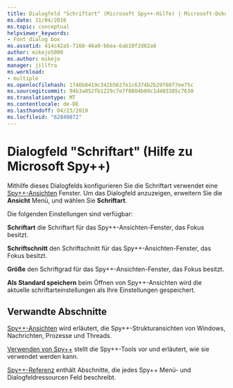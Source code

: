 ```yaml
---
title: Dialogfeld "Schriftart" (Microsoft Spy++-Hilfe) | Microsoft-Dokumentation
ms.date: 11/04/2016
ms.topic: conceptual
helpviewer_keywords:
- Font dialog box
ms.assetid: 414c42a5-7168-46a9-bbea-6ab10f2d82a8
author: mikejo5000
ms.author: mikejo
manager: jillfra
ms.workload:
- multiple
ms.openlocfilehash: 1746b8419c342b5627e1c6374b2b29f08f7ee75c
ms.sourcegitcommit: 94b3a052fb1229c7e7f8804b09c1d403385c7630
ms.translationtype: MT
ms.contentlocale: de-DE
ms.lasthandoff: 04/23/2019
ms.locfileid: "62849872"
---
```

# <a name="font-dialog-box-microsoft-spy-help"></a>Dialogfeld "Schriftart" (Hilfe zu Microsoft Spy++)
Mithilfe dieses Dialogfelds konfigurieren Sie die Schriftart verwendet eine [Spy++-Ansichten](../debugger/spy-increment-views.md) Fenster. Um das Dialogfeld anzuzeigen, erweitern Sie die **Ansicht** Menü, und wählen Sie **Schriftart**.

 Die folgenden Einstellungen sind verfügbar:

 **Schriftart** die Schriftart für das Spy++-Ansichten-Fenster, das Fokus besitzt.

 **Schriftschnitt** den Schriftschnitt für das Spy++-Ansichten-Fenster, das Fokus besitzt.

 **Größe** den Schriftgrad für das Spy++-Ansichten-Fenster, das Fokus besitzt.

 **Als Standard speichern** beim Öffnen von Spy++-Ansichten wird die aktuelle schriftarteinstellungen als Ihre Einstellungen gespeichert.

## <a name="related-sections"></a>Verwandte Abschnitte
 [Spy++-Ansichten](../debugger/spy-increment-views.md) wird erläutert, die Spy++-Strukturansichten von Windows, Nachrichten, Prozesse und Threads.

 [Verwenden von Spy++](../debugger/using-spy-increment.md) stellt die Spy++-Tools vor und erläutert, wie sie verwendet werden kann.

 [Spy++-Referenz](../debugger/spy-increment-reference.md) enthält Abschnitte, die jedes Spy++ Menü- und Dialogfeldressourcen Feld beschreibt.